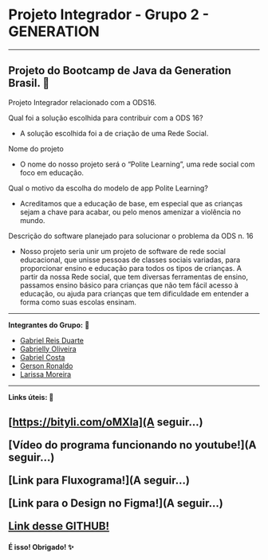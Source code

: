# Projeto Integrador - Grupo 2 - GENERATION
------------------------
Projeto do Bootcamp de Java da Generation Brasil. 🔶
------------------------

Projeto Integrador relacionado com a ODS16.

Qual foi a solução escolhida para contribuir com a ODS 16?
- A solução escolhida foi a de criação de uma Rede Social.

Nome do projeto
- O nome do nosso projeto será o “Polite Learning”, uma rede social com foco em educação.

Qual o motivo da escolha do modelo de app Polite Learning?
- Acreditamos que a educação de base, em especial que as crianças sejam a chave para acabar, ou pelo menos amenizar a violência no mundo.

Descrição do software planejado para solucionar o problema da ODS n. 16

- Nosso projeto seria unir um projeto de software de rede social educacional, que unisse pessoas de classes sociais variadas, para proporcionar ensino e educação para todos os tipos de crianças. A partir da nossa Rede social, que tem diversas ferramentas de ensino, passamos ensino básico para crianças que não tem fácil acesso à educação, ou ajuda para crianças que tem dificuldade em entender a forma como suas escolas ensinam.

------------------------
<b>Integrantes do Grupo:</b> 🚸
- [Gabriel Reis Duarte](https://github.com/xlDuarte)
- [Gabrielly Oliveira](https://github.com/OliveiraGabsMaria)
- [Gabriel Costa](https://github.com/GabrielCS02)
- [Gerson Ronaldo](https://github.com/GersonRYE)
- [Larissa Moreira](https://github.com/moreiralaRI00)
------------------------
<b>Links úteis:<b/> 📡

[https://bityli.com/oMXla](A seguir...)</p>
[Vídeo do programa funcionando no youtube!](A seguir...)</p>
[Link para Fluxograma!](A seguir...)</p>
[Link para o Design no Figma!](A seguir...)</p>
[Link desse GITHUB!](https://github.com/xlDuarte/Projeto-Integrador-Grupo-02)</p>
------------------------
<b>É isso! Obrigado!<b/> ✨
